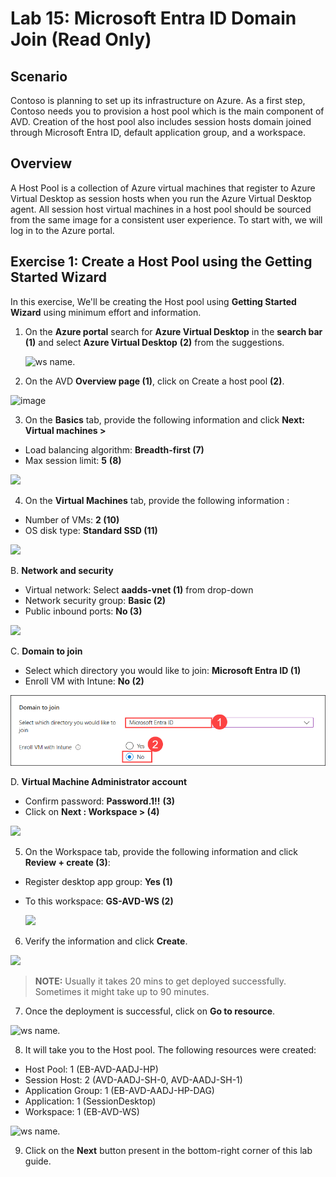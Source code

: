# Lab 15: Microsoft Entra ID Domain Join (Read Only) 

## **Scenario**

 Contoso is planning to set up its infrastructure on Azure. As a first step, Contoso needs you to provision a host pool which is the main component of AVD. Creation of the host pool also includes session hosts domain joined through Microsoft Entra ID, default application group, and a workspace.

## **Overview**

 A Host Pool is a collection of Azure virtual machines that register to Azure Virtual Desktop as session hosts when you run the Azure Virtual Desktop agent. All session host virtual machines in a host pool should be sourced from the same image for a consistent user experience. To start with, we will log in to the Azure portal.
 
## Exercise 1: Create a Host Pool using the Getting Started Wizard

In this exercise, We'll be creating the Host pool using **Getting Started Wizard** using minimum effort and information.

1. On the **Azure portal** search for **Azure Virtual Desktop** in the **search bar** **(1)** and select **Azure Virtual Desktop** **(2)** from the suggestions.

   ![ws name.](media/2avd1.png)
   
2.	On the AVD **Overview page (1)**, click on Create a host pool **(2)**.

   ![image](https://user-images.githubusercontent.com/83349577/175352775-1ca92f9e-b510-4fee-89e5-8c476bcffa5b.png)

3.	On the **Basics** tab, provide the following information and click **Next: Virtual machines >**


   - Load balancing algorithm: **Breadth-first (7)**
   - Max session limit: **5** **(8)**

   ![](media/createhp-new.png)


4.	On the **Virtual Machines** tab, provide the following information :

   - Number of VMs: **2 (10)**
   - OS disk type: **Standard SSD (11)**

   ![](../Azure-Virtual-Desktop-v3/media/damain%20join.png)

   B. **Network and security**

   - Virtual network: Select **aadds-vnet (1)** from drop-down
   - Network security group: **Basic (2)**
   - Public inbound ports: **No (3)**

   ![](media/createhp3-new.png)

   C. **Domain to join**

   - Select which directory you would like to join: **Microsoft Entra ID (1)**
   - Enroll VM with Intune: **No (2)**

   ![](media-1/avd1.4.png)

   D. **Virtual Machine Administrator account**


   - Confirm password: **Password.1!!** **(3)**
   - Click on **Next : Workspace > (4)**

   ![](media/vmadminaccount.png)

5.	On the Workspace tab, provide the following information and click **Review + create (3)**:

   - Register desktop app group: **Yes (1)**
   - To this workspace: **GS-AVD-WS (2)**

     ![](media/createhp4-new.png)

6.	Verify the information and click **Create**.

   ![](media/createhp5-new.png)


   > **NOTE:** Usually it takes 20 mins to get deployed successfully. Sometimes it might take up to 90 minutes.

7.	Once the deployment is successful, click on **Go to resource**.

   ![ws name.](media/gsw7.png)

8.	It will take you to the Host pool. The following resources were created:

   - Host Pool: 1 (EB-AVD-AADJ-HP)
   - Session Host: 2 (AVD-AADJ-SH-0, AVD-AADJ-SH-1)
   - Application Group: 1 (EB-AVD-AADJ-HP-DAG)
   - Application: 1 (SessionDesktop)
   - Workspace: 1 (EB-AVD-WS)
     
   ![ws name.](media/gsw8.png)
   
9. Click on the **Next** button present in the bottom-right corner of this lab guide.  
   
